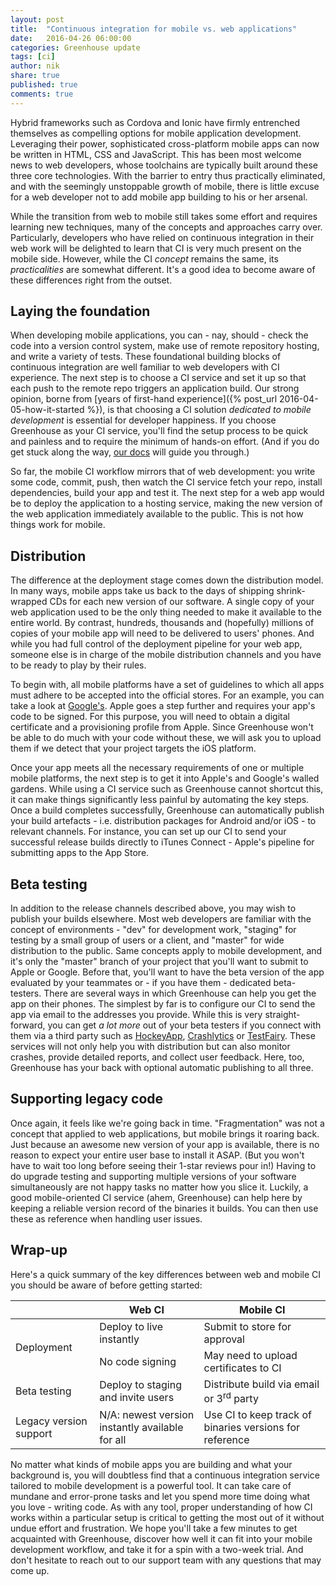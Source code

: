 ```yaml
---
layout: post
title:  "Continuous integration for mobile vs. web applications"
date:   2016-04-26 06:00:00
categories: Greenhouse update
tags: [ci]
author: nik
share: true
published: true
comments: true
---
```


Hybrid frameworks such as Cordova and Ionic have firmly entrenched themselves as
compelling options for mobile application development. Leveraging their power,
sophisticated cross-platform mobile apps can now be written in HTML, CSS and
JavaScript. This has been most welcome news to web developers, whose toolchains
are typically built around these three core technologies. With the barrier to
entry thus practically eliminated, and with the seemingly unstoppable growth of
mobile, there is little excuse for a web developer not to add mobile app
building to his or her arsenal.

While the transition from web to mobile still takes some effort and requires learning
new techniques, many of the concepts and approaches carry over. Particularly,
developers who have relied on continuous integration in their web work will be
delighted to learn that CI is very much present on the mobile side.  However,
while the CI _concept_ remains the same, its _practicalities_ are somewhat
different. It's a good idea to become aware of these differences right from
the outset.

<!--more-->

## Laying the foundation

When developing mobile applications, you can - nay, should - check the code into
a version control system, make use of remote repository hosting, and write a
variety of tests. These foundational building blocks of
continuous integration are well familiar to web developers with CI experience. The next step
is to choose a CI service and set it up so that each push to the remote repo
triggers an application build. Our strong opinion, borne from [years of first-hand
experience]({% post_url 2016-04-05-how-it-started %}), is that choosing a CI
solution _dedicated to mobile development_ is essential for developer happiness.
If you choose Greenhouse as your CI service, you'll find the setup process to be
quick and painless and to require the minimum of hands-on effort. (And if you do
get stuck along the way, [our docs](http://docs.greenhouseci.com/docs) will
guide you through.)

So far, the mobile CI workflow mirrors that of web development: you write some code,
commit, push, then watch the CI service fetch your repo, install dependencies,
build your app and test it. The next step for a web app would be to deploy the
application to a hosting service, making the new version of the web
application immediately available to the public. This is not how things work for
mobile.

## Distribution

The difference at the deployment stage comes down the distribution model. In
many ways, mobile apps take us back to the days of shipping shrink-wrapped CDs
for each new version of our software. A single copy of your web application used
to be the only thing needed to make it available to the entire world. By
contrast, hundreds, thousands and (hopefully) millions of copies of
your mobile app will need to be delivered to users' phones. And while you had
full control of the deployment pipeline for your web app, someone else is in
charge of the mobile distribution channels and you have to be ready to play by their rules.

To begin with, all mobile platforms have a set of guidelines to which all apps
must adhere to be accepted into the official stores. For an example, you can take a
look at [Google's](http://developer.android.com/distribute/essentials/quality/core.html).
Apple goes a step further and requires your app's code to be signed. For this
purpose, you will need to obtain a digital certificate and a provisioning
profile from Apple. Since Greenhouse won't be able to do much with your code
without these, we will ask you to upload them if we detect that your project
targets the iOS platform.

Once your app meets all the necessary requirements of one or multiple mobile
platforms, the next step is to get it into Apple's and Google's walled gardens.
While using a CI service such as Greenhouse cannot shortcut this, it can make
things significantly less painful by automating the
key steps. Once a build completes successfully, Greenhouse can automatically
publish your build artefacts - i.e. distribution packages for Android and/or iOS - to
relevant channels. For instance, you can set up our CI to send your
successful release builds directly to iTunes Connect - Apple's pipeline for
submitting apps to the App Store.

## Beta testing

In addition to the release channels described above, you may wish to publish
your builds elsewhere. Most web developers are familiar with the concept of
environments - "dev" for development work, "staging" for testing by a small
group of users or a client, and "master" for wide distribution to the public.
Same concepts apply to mobile development, and it's only the "master" branch of
your project that you'll want to submit to Apple or Google. Before that, you'll
want to have the beta version of the app evaluated by your teammates or - if you
have them - dedicated beta-testers. There are several ways in which Greenhouse
can help you get the app on their phones. The simplest by far is to configure
our CI to send the app via email to the addresses you provide. While this is
very straight-forward, you can get _a lot more_ out of your beta testers if you
connect with them via a third party such as [HockeyApp](http://hockeyapp.net/),
[Crashlytics](http://try.crashlytics.com/) or [TestFairy](http://testfairy.com/).
These services will not only help you with distribution but can also monitor
crashes, provide detailed reports, and collect user feedback. Here, too,
Greenhouse has your back with optional automatic publishing to all three.

## Supporting legacy code

Once again, it feels like we're going back in time. "Fragmentation" was not a concept that
applied to web applications, but mobile brings it roaring back. Just because an
awesome new version of your app is available, there is no reason to expect your entire user
base to install it ASAP. (But you won't have to wait too long before seeing
their 1-star reviews pour in!) Having to do upgrade testing and supporting multiple
versions of your software simultaneously are not happy tasks no matter how you
slice it. Luckily, a good mobile-oriented CI service (ahem, Greenhouse) can help
here by keeping a reliable version record of the binaries it builds. You can
then use these as reference when handling user issues.

## Wrap-up

Here's a quick summary of the key differences between web and mobile CI you
should be aware of before getting started:

<table class="table">
  <thead>
    <tr>
      <th></th>
      <th>Web CI</th>
      <th>Mobile CI</th>
    </tr>
  </thead>
  <tbody>
    <tr>
      <td rowspan="2">Deployment</td>
      <td>Deploy to live instantly</td>
      <td>Submit to store for approval</td>
    </tr>
    <tr>
      <td>No code signing</td>
      <td>May need to upload certificates to CI</td>
    </tr>
    <tr>
      <td>Beta testing</td>
      <td>Deploy to staging and invite users</td>
      <td>Distribute build via email or 3<sup>rd</sup> party</td>
    </tr>
    <tr>
      <td>Legacy version support</td>
      <td>N/A: newest version instantly available for all</td>
      <td>Use CI to keep track of binaries versions for reference</td>
    </tr>
  </tbody>
</table>


No matter what kinds of mobile apps you are building and what your background
is, you will doubtless find that a continuous integration service tailored to
mobile development is a powerful tool. It can take care of mundane and error-prone
tasks and let you spend more time doing what you love - writing code. As with
any tool, proper understanding of how CI works within a particular setup is
critical to getting the most out of it without undue effort and frustration.
We hope you'll take a few minutes to get acquainted with Greenhouse, discover
how well it can fit into your mobile development workflow, and take it for a
spin with a two-week trial. And don't hesitate to reach out to our support team with
any questions that may come up.
